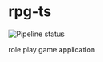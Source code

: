 # rpg-ts
![Pipeline status](https://github.com/sgohlke/rpg-ts/workflows/RPG/badge.svg)

role play game application
